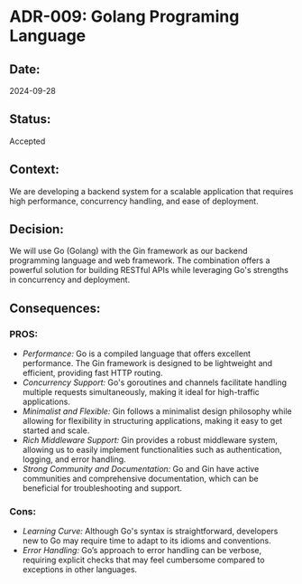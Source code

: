 # ADR-009: Golang Programing Language

## Date:
2024-09-28

## Status:
Accepted

## Context:
We are developing a backend system for a scalable application that requires high performance, concurrency handling, and ease of deployment.

## Decision:
We will use Go (Golang) with the Gin framework as our backend programming language and web framework. The combination offers a powerful solution for building RESTful APIs while leveraging Go's strengths in concurrency and deployment.

## Consequences:
### PROS:
- *Performance:* Go is a compiled language that offers excellent performance. The Gin framework is designed to be lightweight and efficient, providing fast HTTP routing.
- *Concurrency Support:* Go's goroutines and channels facilitate handling multiple requests simultaneously, making it ideal for high-traffic applications.
- *Minimalist and Flexible:* Gin follows a minimalist design philosophy while allowing for flexibility in structuring applications, making it easy to get started and scale.
- *Rich Middleware Support:* Gin provides a robust middleware system, allowing us to easily implement functionalities such as authentication, logging, and error handling.
- *Strong Community and Documentation:* Go and Gin have active communities and comprehensive documentation, which can be beneficial for troubleshooting and support.

### Cons:
- *Learning Curve:* Although Go's syntax is straightforward, developers new to Go may require time to adapt to its idioms and conventions.
- *Error Handling:* Go’s approach to error handling can be verbose, requiring explicit checks that may feel cumbersome compared to exceptions in other languages.
